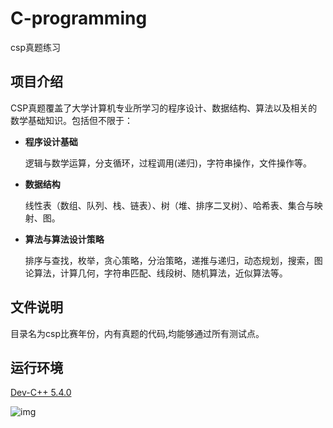 # C-programming
csp真题练习
## 项目介绍

CSP真题覆盖了大学计算机专业所学习的程序设计、数据结构、算法以及相关的数学基础知识。包括但不限于：

* **程序设计基础**

    逻辑与数学运算，分支循环，过程调用(递归)，字符串操作，文件操作等。

* **数据结构**

    线性表（数组、队列、栈、链表）、树（堆、排序二叉树）、哈希表、集合与映射、图。

* **算法与算法设计策略**

    排序与查找，枚举，贪心策略，分治策略，递推与递归，动态规划，搜索，图论算法，计算几何，字符串匹配、线段树、随机算法，近似算法等。

## 文件说明
目录名为csp比赛年份，内有真题的代码,均能够通过所有测试点。

## 运行环境
[Dev-C++ 5.4.0](http://upload.lanqiao.cn/file/20161107/1478502584857555.rar "Dev-C++ 5.4.0")

![img](https://github.com/shawnco411/C-programming/blob/master/timg.jpg)
